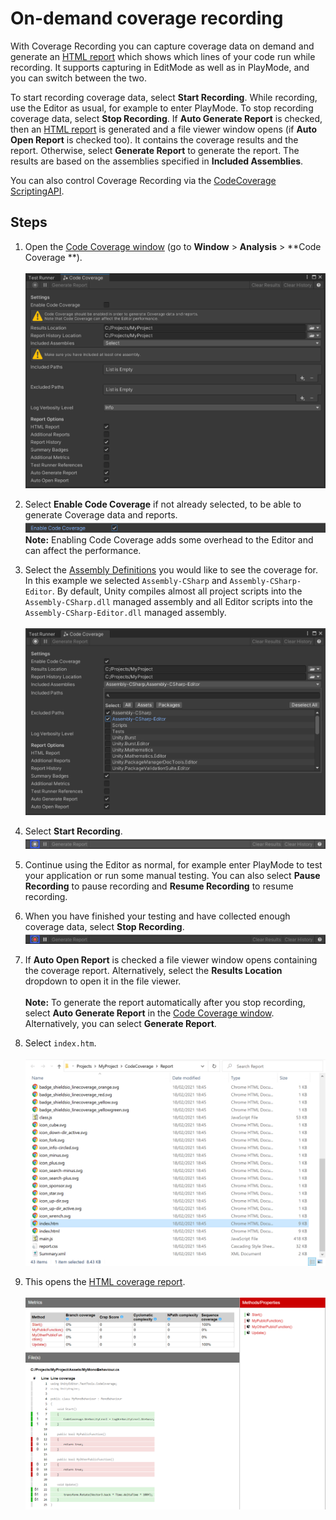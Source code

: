 # On-demand coverage recording

With Coverage Recording you can capture coverage data on demand and generate an [HTML report](HowToInterpretResults.md)
which shows which lines of your code run while recording. It supports capturing in EditMode as well as in PlayMode, and
you can switch between the two.

To start recording coverage data, select **Start Recording**. While recording, use the Editor as usual, for example to
enter PlayMode. To stop recording coverage data, select **Stop Recording**. If **Auto Generate Report** is checked, then
an [HTML report](HowToInterpretResults.md) is generated and a file viewer window opens (if **Auto Open Report** is
checked too). It contains the coverage results and the report. Otherwise, select **Generate Report** to generate the
report. The results are based on the assemblies specified in **Included Assemblies**.

You can also control Coverage Recording via
the [CodeCoverage ScriptingAPI](https://docs.unity3d.com/Packages/com.unity.testtools.codecoverage@latest/index.html?subfolder=/api/UnityEditor.TestTools.CodeCoverage.CodeCoverage.html).

## Steps

1. Open the [Code Coverage window](CodeCoverageWindow.md) (go to **Window** > **Analysis** > **Code Coverage
   **).<br/><br/>
   ![Code Coverage Window](images/using_coverage/open_coverage_window.png)

2. Select **Enable Code Coverage** if not already selected, to be able to generate Coverage data and reports.<br/>
   ![Enable Code Coverage](images/using_coverage/enable_code_coverage.png)<br/>**Note:** Enabling Code Coverage adds
   some overhead to the Editor and can affect the performance.

3. Select the [Assembly Definitions](https://docs.unity3d.com/Manual/ScriptCompilationAssemblyDefinitionFiles.html) you
   would like to see the coverage for. In this example we selected `Assembly-CSharp` and `Assembly-CSharp-Editor`. By
   default, Unity compiles almost all project scripts into the `Assembly-CSharp.dll` managed assembly and all Editor
   scripts into the `Assembly-CSharp-Editor.dll` managed assembly.<br/><br/>
   ![Select Assemblies](images/using_coverage/select_assemblies.png)

4. Select **Start Recording**.<br/>
   ![Start Recording](images/coverage_recording/start_recording.png)

5. Continue using the Editor as normal, for example enter PlayMode to test your application or run some manual testing.
   You can also select **Pause Recording** to pause recording and **Resume Recording** to resume recording.

6. When you have finished your testing and have collected enough coverage data, select **Stop Recording**.<br/>
   ![Stop Recording](images/coverage_recording/stop_recording.png)

7. If **Auto Open Report** is checked a file viewer window opens containing the coverage report. Alternatively, select
   the **Results Location** dropdown to open it in the file viewer.<br/><br/>**Note:** To generate the report
   automatically after you stop recording, select **Auto Generate Report** in
   the [Code Coverage window](CodeCoverageWindow.md). Alternatively, you can select **Generate Report**.<br/>

8. Select `index.htm`.<br/><br/>
   ![Report File Viewer](images/using_coverage/index_folder.png)

9. This opens the [HTML coverage report](HowToInterpretResults.md).<br/><br/>
   ![HTML Coverage Report](images/coverage_recording/report_html.png)
